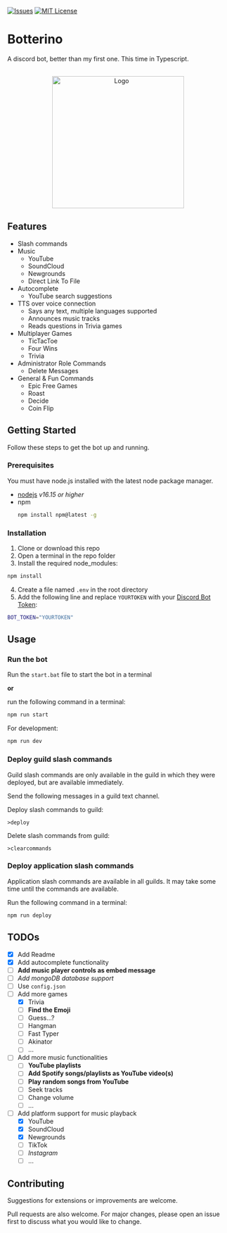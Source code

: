 [![Issues][issues-shield]][issues-url]
[![MIT License][license-shield]][license-url]

# Botterino

A discord bot, better than my first one. This time in Typescript.

<br />
<div align="center">
  <a href="https://unsplash.com/photos/N2zxMUDwT4I">
    <img src="https://unsplash.com/photos/N2zxMUDwT4I/download?ixid=MnwxMjA3fDB8MXxhbGx8N3x8fHx8fDJ8fDE2NTMyNzQzOTk&force=true&w=640" alt="Logo" width="300" height="300">
  </a>
</div>

## Features

* Slash commands
* Music
  * YouTube
  * SoundCloud
  * Newgrounds
  * Direct Link To File
* Autocomplete
  * YouTube search suggestions
* TTS over voice connection
  * Says any text, multiple languages supported
  * Announces music tracks
  * Reads questions in Trivia games
* Multiplayer Games
  * TicTacToe
  * Four Wins
  * Trivia
* Administrator Role Commands
  * Delete Messages
* General & Fun Commands
  * Epic Free Games
  * Roast
  * Decide
  * Coin Flip

## Getting Started

Follow these steps to get the bot up and running.

### Prerequisites

You must have node.js installed with the latest node package manager.
* [nodejs](https://nodejs.org/) *v16.15 or higher*
* npm
  ```sh
  npm install npm@latest -g
  ```

### Installation

1. Clone or download this repo
2. Open a terminal in the repo folder
3. Install the required node_modules:

```sh
npm install
```

4. Create a file named `.env` in the root directory
5. Add the following line and replace `YOURTOKEN` with your [Discord Bot Token](https://discord.com/developers/applications):

```sh
BOT_TOKEN="YOURTOKEN"
```



## Usage

### Run the bot

Run the `start.bat` file to start the bot in a terminal

**or**

run the following command in a terminal:
```sh
npm run start
```
For development:
```sh
npm run dev
```

### Deploy guild slash commands

Guild slash commands are only available in the guild in which they were deployed, but are available immediately.

Send the following messages in a guild text channel.

Deploy slash commands to guild:
```
>deploy
```
Delete slash commands from guild:
```
>clearcommands
```

### Deploy application slash commands

Application slash commands are available in all guilds. It may take some time until the commands are available.

Run the following command in a terminal:
```sh
npm run deploy
```

## TODOs

- [x] Add Readme
- [x] Add autocomplete functionality
- [ ] **Add music player controls as embed message**
- [ ] *Add mongoDB database support*
- [ ] Use `config.json`
- [ ] Add more games
    - [x] Trivia
    - [ ] **Find the Emoji**
    - [ ] Guess...?
    - [ ] Hangman
    - [ ] Fast Typer
    - [ ] Akinator
    - [ ] ...
- [ ] Add more music functionalities
    - [ ] **YouTube playlists**
    - [ ] **Add Spotify songs/playlists as YouTube video(s)**
    - [ ] **Play random songs from YouTube**
    - [ ] Seek tracks
    - [ ] Change volume
    - [ ] ...
- [ ] Add platform support for music playback
    - [x] YouTube
    - [x] SoundCloud
    - [x] Newgrounds
    - [ ] TikTok
    - [ ] *Instagram*
    - [ ] ...

## Contributing
Suggestions for extensions or improvements are welcome.

Pull requests are also welcome. For major changes, please open an issue first to discuss what you would like to change.

[issues-shield]: https://img.shields.io/github/issues/danloe/Botterino.svg?style=for-the-badge
[issues-url]: https://github.com/danloe/Botterino/issues
[license-shield]: https://img.shields.io/github/license/danloe/Botterino.svg?style=for-the-badge
[license-url]: https://github.com/danloe/Botterino/blob/master/LICENSE.md
[product-screenshot]: https://unsplash.com/photos/N2zxMUDwT4I
